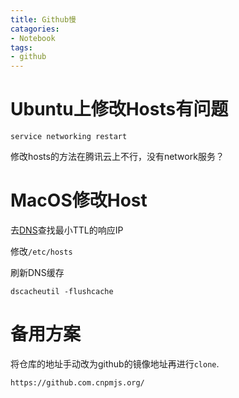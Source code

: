 ```yaml
---
title: Github慢
catagories:
- Notebook
tags:
- github
---
```


# Ubuntu上修改Hosts有问题

`service networking restart`

修改hosts的方法在腾讯云上不行，没有network服务？

# MacOS修改Host

去[DNS](http://tool.chinaz.com/dns)查找最小TTL的响应IP

修改`/etc/hosts`

刷新DNS缓存

```
dscacheutil -flushcache
```

# 备用方案

将仓库的地址手动改为github的镜像地址再进行`clone`.

`https://github.com.cnpmjs.org/`

